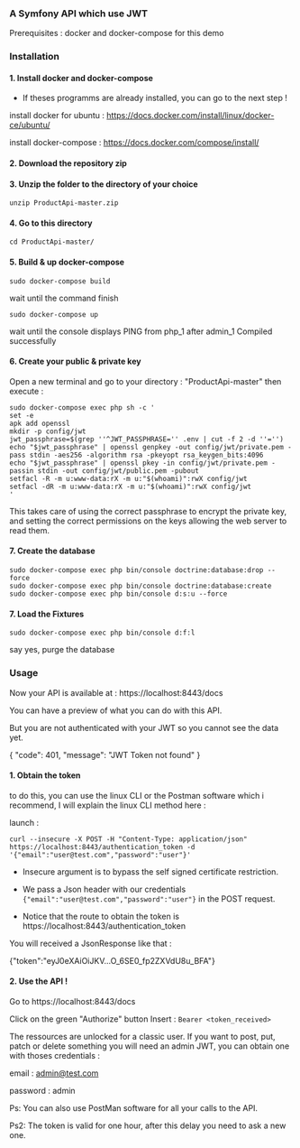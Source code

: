 ###   A Symfony API which use JWT

Prerequisites : docker and docker-compose for this demo

### Installation
#### 1. Install docker and docker-compose
- If theses programms are already installed, you can go to the next step !

install docker for ubuntu : https://docs.docker.com/install/linux/docker-ce/ubuntu/

install docker-compose : https://docs.docker.com/compose/install/

#### 2. Download the repository zip

#### 3. Unzip the folder to the directory of your choice

`unzip ProductApi-master.zip`
#### 4. Go to this directory
`cd ProductApi-master/`
#### 5. Build & up docker-compose
`sudo docker-compose build`

wait until the command finish

`sudo docker-compose up`

wait until the console displays PING from php_1 after admin_1 Compiled successfully

#### 6. Create your public & private key

Open a new terminal and go to your directory : "ProductApi-master" then execute :

    sudo docker-compose exec php sh -c '
    set -e
    apk add openssl
    mkdir -p config/jwt
    jwt_passphrase=$(grep ''^JWT_PASSPHRASE='' .env | cut -f 2 -d ''='')
    echo "$jwt_passphrase" | openssl genpkey -out config/jwt/private.pem -pass stdin -aes256 -algorithm rsa -pkeyopt rsa_keygen_bits:4096
    echo "$jwt_passphrase" | openssl pkey -in config/jwt/private.pem -passin stdin -out config/jwt/public.pem -pubout
    setfacl -R -m u:www-data:rX -m u:"$(whoami)":rwX config/jwt
    setfacl -dR -m u:www-data:rX -m u:"$(whoami)":rwX config/jwt
	'
This takes care of using the correct passphrase to encrypt the private key, and setting the correct permissions on the keys allowing the web server to read them.
    

#### 7. Create the database

    sudo docker-compose exec php bin/console doctrine:database:drop --force
	sudo docker-compose exec php bin/console doctrine:database:create
	sudo docker-compose exec php bin/console d:s:u --force

#### 7. Load the Fixtures

	sudo docker-compose exec php bin/console d:f:l

say yes, purge the database

### Usage

Now your API is available at : https://localhost:8443/docs

You can have a preview of what you can do with this API.

But you are not authenticated with your JWT so you cannot see the data yet.

{
  "code": 401,
  "message": "JWT Token not found"
}

#### 1. Obtain the token

to do this, you can use the linux CLI or the Postman software which i recommend,
I will explain the linux CLI method here :

launch  :

	curl --insecure -X POST -H "Content-Type: application/json" https://localhost:8443/authentication_token -d '{"email":"user@test.com","password":"user"}'
	
- Insecure argument is to bypass the self signed certificate restriction.

- We pass a Json header with our credentials `{"email":"user@test.com","password":"user"}` in the POST request.

- Notice that the route to obtain the token is https://localhost:8443/authentication_token

You will received a JsonResponse like that :

{"token":"eyJ0eXAiOiJKV...O_6SE0_fp2ZXVdU8u_BFA"}



#### 2. Use the API !

Go to https://localhost:8443/docs

Click on the green "Authorize" button
Insert :
`Bearer <token_received>`

The ressources are unlocked for a classic user.
If you want to post, put, patch or delete something you will need an admin JWT, you can obtain one with thoses credentials  :

email : admin@test.com

password : admin

Ps: You can also use PostMan software for all your calls to the API.

Ps2: The token is valid for one hour, after this delay you need to ask a new one.
